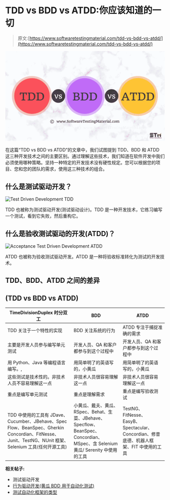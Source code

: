 # TDD vs BDD vs ATDD:你应该知道的一切

> 原文:[https://www.softwaretestingmaterial.com/tdd-vs-bdd-vs-atdd/](https://www.softwaretestingmaterial.com/tdd-vs-bdd-vs-atdd/)

![TDD vs BDD vs ATDD](img/9aad7bbc01ce64195916d4e0e57d1df8.png)

在这篇“TDD vs BDD vs ATDD”的文章中，我们试图提到 TDD、BDD 和 ATDD 这三种开发技术之间的主要区别。通过理解这些技术，我们知道在软件开发中我们必须使用哪种策略。坚持一种特定的开发技术没有硬性规定。您可以根据您的项目、您和您的团队的需求，使用这三种技术的组合。

## 什么是测试驱动开发？

![Test Driven Development TDD](img/85abba1e408604e187c864bec0e4ca30.png)

TDD 也被称为测试驱动开发(测试驱动设计)。TDD 是一种开发技术，它练习编写一个测试，看到它失败，然后重构它。

## 什么是验收测试驱动的开发(ATDD)？

![Acceptance Test Driven Development ATDD](img/2ab8152308eab96e62f66c2249f77e7d.png)

ATDD 也被称为验收测试驱动开发。ATDD 是一种将验收标准转化为测试的开发技术。

## **TDD、BDD、ATDD 之间的差异**

## **(TDD vs BDD vs ATDD)**

| TimeDivisionDuplex 时分双工 | BDD | ATDD |
| --- | --- | --- |
| TDD 关注于一个特性的实现 | BDD 关注系统的行为 | ATDD 专注于捕捉准确的需求 |
| 主要是开发人员参与编写单元测试 | 开发人员、QA 和客户都参与到这个过程中 | 开发人员、QA 和客户都参与到这个过程中 |
| 用 Python、Java 等编程语言编写。, | 用简单明了的英语写的，小黄瓜 | 用简单明了的英语写的，小黄瓜 |
| 这些测试是技术性的。非技术人员不容易理解这一点 | 非技术人员很容易理解这一点 | 非技术人员很容易理解这一点 |
| 重点是编写单元测试 | 重点是理解需求 | 重点是编写验收测试 |
| TDD 中使用的工具有 JDave、Cucumber、JBehave、Spec Flow、BeanSpec、Gherkin Concordian、FitNesse、Junit、TestNG、NUnit 框架、Selenium 工具(任何开源工具) | 小黄瓜、戴夫、黄瓜、RSpec、Behat、生菜、JBehave、Specflow、BeanSpec、Concordian、MSpec、含 Selenium 黄瓜/ Serenity 中使用的工具 | TestNG、FitNesse、EasyB、Spectacular、Concordian、修昔底德、机器人框架、FIT 中使用的工具 |

**相关帖子:**

*   测试驱动开发
*   [行为驱动开发(黄瓜 BDD 用于自动化测试)](https://www.softwaretestingmaterial.com/cucumber-bdd-for-automation-testing/)
*   [测试自动化框架的类型](https://www.softwaretestingmaterial.com/types-test-automation-frameworks/)